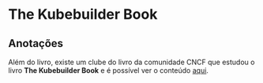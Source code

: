 # The Kubebuilder Book

## Anotações

Além do livro, existe um clube do livro da comunidade CNCF que estudou o livro **The Kubebuilder Book** e é possível ver o conteúdo [aqui](https://www.youtube.com/watch?v=zENZFRXoL7s).